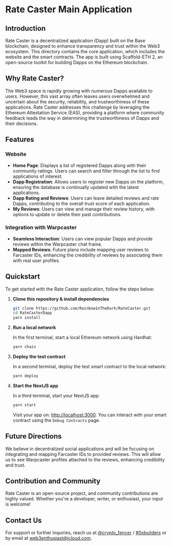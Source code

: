 # Rate Caster Main Application

## Introduction

Rate Caster is a decentralized application (Dapp) built on the Base blockchain, designed to enhance transparency and trust within the Web3 ecosystem. This directory contains the core application, which includes the website and the smart contracts. The app is built using Scaffold-ETH 2, an open-source toolkit for building Dapps on the Ethereum blockchain.

## Why Rate Caster?

The Web3 space is rapidly growing with numerous Dapps available to users. However, this vast array often leaves users overwhelmed and uncertain about the security, reliability, and trustworthiness of these applications. Rate Caster addresses this challenge by leveraging the Ethereum Attestation Service (EAS), providing a platform where community feedback leads the way in determining the trustworthiness of Dapps and their decisions.

## Features

### Website

- **Home Page**: Displays a list of registered Dapps along with their community ratings. Users can search and filter through the list to find applications of interest.
- **Dapp Registration**: Allows users to register new Dapps on the platform, ensuring the database is continually updated with the latest applications.
- **Dapp Rating and Reviews**: Users can leave detailed reviews and rate Dapps, contributing to the overall trust score of each application.
- **My Reviews**: Users can view and manage their review history, with options to update or delete their past contributions.

### Integration with Warpcaster

- **Seamless Interaction**: Users can view popular Dapps and provide reviews within the Warpcaster chat frame.
- **Mapped Reviews**: Future plans include mapping user reviews to Farcaster IDs, enhancing the credibility of reviews by associating them with real user profiles.

## Quickstart

To get started with the Rate Caster application, follow the steps below:

1. **Clone this repository & install dependencies**

    ```bash
    git clone https://github.com/Rainbow1nTheDark/RateCaster.git
    cd RateCasterDapp
    yarn install
    ```

2. **Run a local network**

    In the first terminal, start a local Ethereum network using Hardhat:

    ```bash
    yarn chain
    ```

3. **Deploy the test contract**

    In a second terminal, deploy the test smart contract to the local network:

    ```bash
    yarn deploy
    ```

4. **Start the NextJS app**

    In a third terminal, start your NextJS app:

    ```bash
    yarn start
    ```

    Visit your app on: [http://localhost:3000](http://localhost:3000). You can interact with your smart contract using the `Debug Contracts` page.

## Future Directions

We believe in decentralized social applications and will be focusing on integrating and mapping Farcaster IDs to provided reviews. This will allow us to see Warpcaster profiles attached to the reviews, enhancing credibility and trust.

## Contribution and Community

Rate Caster is an open-source project, and community contributions are highly valued. Whether you're a developer, writer, or enthusiast, your input is welcome!

## Contact Us

For support or further inquiries, reach us at [@crypto_fencer](https://twitter.com/crypto_fencer) / [#0xbuilders](https://0xbuilders.org) or by email at [web3enthusiast@icloud.com](mailto:web3enthusiast@icloud.com).
